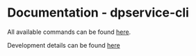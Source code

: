 # Documentation - dpservice-cli

All available commands can be found [here](/docs/commands/).

Development details can be found [here](/docs/development/)